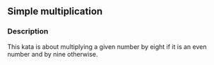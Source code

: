 ## Simple multiplication

### Description

This kata is about multiplying a given number by eight if it is an even number and by nine otherwise.